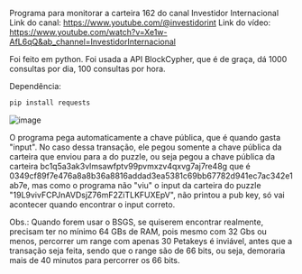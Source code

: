 Programa para monitorar a carteira 162 do canal Investidor Internacional
Link do canal: https://www.youtube.com/@investidorint
Link do vídeo: https://www.youtube.com/watch?v=Xe1w-AfL6qQ&ab_channel=InvestidorInternacional

Foi feito em python. 
Foi usada a API BlockCypher, que é de graça, dá 1000 consultas por dia, 100 consultas por hora. 

Dependência:
```bash
pip install requests
```

![image](https://github.com/user-attachments/assets/1d8b1281-3b32-4e52-a4d0-207504d3b7bc)

O programa pega automaticamente a chave pública, que é quando gasta "input". No caso dessa transação, ele pegou somente a chave pública da carteira que enviou para a do puzzle, ou seja pegou a chave pública da carteira 
bc1q5a3ak3vlmsawfptv99pvmxzv4qxvg7aj7re48g que é 0349cf89f7e476a8a8b36a8816addad3ea5381c69bb67782d941ec7ac342e1ab7e, mas como o programa não "viu" o input da carteira do puzzle "19L9vivFCPJnAVDsjZ76mF2ZiTLKFUXEpV", não printou a pub key, só vai acontecer quando encontrar o input correto.

Obs.: Quando forem usar o BSGS, se quiserem encontrar realmente, precisam ter no mínimo 64 GBs de RAM, pois mesmo com 32 Gbs ou menos, percorrer um range com apenas 30 Petakeys é inviável, antes que a transação seja feita, sendo que o range são de 66 bits, ou seja, demoraria mais de 40 minutos para percorrer os 66 bits. 
